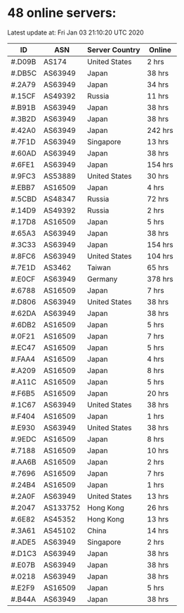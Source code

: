 # 48 online servers:

Latest update at: Fri Jan 03 21:10:20 UTC 2020

| ID | ASN | Server Country | Online |
| -- | --- | -------------- | ------ |
| #.D09B | AS174 | United States | 2 hrs |
| #.DB5C | AS63949 | Japan | 38 hrs |
| #.2A79 | AS63949 | Japan | 34 hrs |
| #.15CF | AS49392 | Russia | 11 hrs |
| #.B91B | AS63949 | Japan | 38 hrs |
| #.3B2D | AS63949 | Japan | 38 hrs |
| #.42A0 | AS63949 | Japan | 242 hrs |
| #.7F1D | AS63949 | Singapore | 13 hrs |
| #.60AD | AS63949 | Japan | 38 hrs |
| #.6FE1 | AS63949 | Japan | 154 hrs |
| #.9FC3 | AS53889 | United States | 30 hrs |
| #.EBB7 | AS16509 | Japan | 4 hrs |
| #.5CBD | AS48347 | Russia | 72 hrs |
| #.14D9 | AS49392 | Russia | 2 hrs |
| #.17D8 | AS16509 | Japan | 5 hrs |
| #.65A3 | AS63949 | Japan | 38 hrs |
| #.3C33 | AS63949 | Japan | 154 hrs |
| #.8FC6 | AS63949 | United States | 104 hrs |
| #.7E1D | AS3462 | Taiwan | 65 hrs |
| #.E0CF | AS63949 | Germany | 378 hrs |
| #.6788 | AS16509 | Japan | 7 hrs |
| #.D806 | AS63949 | United States | 38 hrs |
| #.62DA | AS63949 | Japan | 38 hrs |
| #.6DB2 | AS16509 | Japan | 5 hrs |
| #.0F21 | AS16509 | Japan | 7 hrs |
| #.EC47 | AS16509 | Japan | 5 hrs |
| #.FAA4 | AS16509 | Japan | 4 hrs |
| #.A209 | AS16509 | Japan | 8 hrs |
| #.A11C | AS16509 | Japan | 5 hrs |
| #.F6B5 | AS16509 | Japan | 20 hrs |
| #.1C67 | AS63949 | United States | 38 hrs |
| #.F404 | AS16509 | Japan | 1 hrs |
| #.E930 | AS63949 | United States | 38 hrs |
| #.9EDC | AS16509 | Japan | 8 hrs |
| #.7188 | AS16509 | Japan | 10 hrs |
| #.AA6B | AS16509 | Japan | 2 hrs |
| #.7696 | AS16509 | Japan | 7 hrs |
| #.24B4 | AS16509 | Japan | 1 hrs |
| #.2A0F | AS63949 | United States | 13 hrs |
| #.2047 | AS133752 | Hong Kong | 26 hrs |
| #.6E82 | AS45352 | Hong Kong | 13 hrs |
| #.3A61 | AS45102 | China | 14 hrs |
| #.ADE5 | AS63949 | Singapore | 2 hrs |
| #.D1C3 | AS63949 | Japan | 38 hrs |
| #.E07B | AS63949 | Japan | 38 hrs |
| #.0218 | AS63949 | Japan | 38 hrs |
| #.E2F9 | AS16509 | Japan | 5 hrs |
| #.B44A | AS63949 | Japan | 38 hrs |

